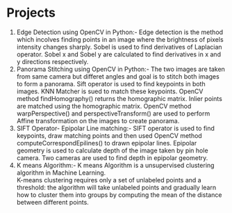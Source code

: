 # Projects
1. Edge Detection using OpenCV in Python:- 
    Edge detection is the method which incolves finding points in an image where the brightness of pixels intensity changes sharply.
    Sobel is used to find derivatives of Laplacian operator. 
    Sobel x and Sobel y are calculated to find derivatives in x and y directions respectively.
2. Panorama Stitching using OpenCV in Python:-
    The two images are taken from same camera but differet angles and goal is to stitch both images to form a panorama.
    Sift operator is used to find keypoints in both images. KNN Matcher is sued to match these keypoints. 
    OpenCV method findHomography() returns the homographic matrix. Inlier points are matched using the homographic matrix.
    OpenCV method warpPerspective() and perspectiveTransform() are used to perform Affine transformation on the images to create panorama.
3. SIFT Operator- Epipolar Line matching:-
    SIFT operator is used to find keypoints, draw matching points and then used OpenCV method computeCorrespondEpilines() to drawn epipolar lines.
    Epipolar geometry is used to calculate depth of the image taken by pin hole camera. Two cameras are used to find depth in epipolar geometry.
4. K means Algorithm:-
    K means Algorithm is a unsupervised clustering algorithm in Machine Learning.  
    K-means clustering requires only a set of unlabeled points and a threshold: the algorithm will take unlabeled points 
    and gradually learn how to cluster them into groups by computing the mean of the distance between different points.
